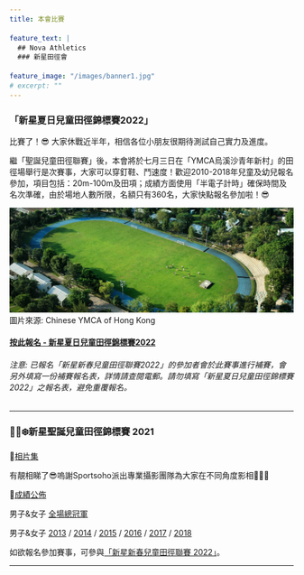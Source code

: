```yaml
---
title: 本會比賽

feature_text: |
  ## Nova Athletics
  ### 新星田徑會

feature_image: "/images/banner1.jpg"
# excerpt: ""
---
```

### 「新星夏日兒童田徑錦標賽2022」

比賽了！😎 大家休戰近半年，相信各位小朋友很期待測試自己實力及進度。

繼「聖誕兒童田徑聯賽」後，本會將於七月三日在「YMCA烏溪沙青年新村」的田徑場舉行是次賽事，大家可以穿釘鞋、鬥速度！歡迎2010-2018年兒童及幼兒報名參加，項目包括：20m-100m及田項；成績方面使用「半電子計時」確保時間及名次準確，由於場地人數所限，名額只有360名，大家快點報名參加啦！😎

![](/images/WKSYMCA.jpg)
圖片來源: Chinese YMCA of Hong Kong

#### [按此報名 - 新星夏日兒童田徑錦標賽2022](https://zfrmz.com/mcVu7zhNsy5JurQ1fJOr)

###### 注意: 已報名「新星新春兒童田徑聯賽2022」的參加者會於此賽事進行補賽，會另外填寫一份補賽報名表，詳情請查閱電郵。請勿填寫「新星夏日兒童田徑錦標賽 2022」之報名表，避免重覆報名。

---------------------------------------------------------------------------------------

### 🎅🏻❄️新星聖誕兒童田徑錦標賽 2021

🌟[相片集](https://www.sportsoho.com/pg/photos/matchalbum/8705355)

有靚相睇了😎嗚謝Sportsoho派出專業攝影團隊為大家在不同角度影相📸👏🏼

🌟[成績公佈](https://drive.google.com/drive/folders/1cdPK-Qlpb3MMdX5LTcDJoD3xeiREXaZj?usp=sharing)

男子&女子 [全場總冠軍](https://drive.google.com/file/d/1VJnbVtAS89gOdVjOsDhUu81I0tyqyBHj/view?usp=sharing)

男子&女子 [2013](https://drive.google.com/drive/folders/1gI9cOnKg7ERy20iUY0lwd9gnsm6Yotbs?usp=sharing) / [2014](https://drive.google.com/drive/folders/15slC5KYxs6pwO91-GZyI5hCnk7mBRyhY?usp=sharing) / [2015](https://drive.google.com/drive/folders/1HDa1_iMyMiagRgVR23SS1RqFH8dWvrbF?usp=sharing) / [2016](https://drive.google.com/drive/folders/1Bz9QXBhLHQ9CCcLaC52qov2BbMxyVODw?usp=sharing) / [2017](https://drive.google.com/drive/folders/1YP-WhwBDA8nGfCBJbCrD6RnVDpVhV896?usp=sharing) / [2018](https://drive.google.com/drive/folders/1f-RjfhBZb8EXJA4W626sR_gyHFppk7-o?usp=sharing)

如欲報名參加賽事，可參與[「新星新春兒童田徑聯賽 2022」](https://forms.zohopublic.com/hknovasports852/form/03022022NovaChineseNewYearChildrenAthleticsChampio/formperma/Zm-lD4HlH0xcfklGpQPOaugiM23l2cmB9ImNpdR1290)。

---------------------------------------------------------------------------------------
